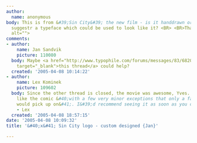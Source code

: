 ```yaml
---
author:
  name: anonymous
body: This is from &#39;Sin City&#39; the new film - is it handdrawn or can anyone
  suggestr a typeface which could be used to look like it? <BR> <BR>Thanks<img src="http://www.typophile.com/forums/messages/83/69159.jpg"
  alt="">
comments:
- author:
    name: Jan Sandvik
    picture: 110080
  body: Maybe <a href="http://www.typophile.com/forums/messages/83/68206.html?1112146442"
    target="_blank">this thread</a> could help?
  created: '2005-04-08 10:14:22'
- author:
    name: Lex Kominek
    picture: 109602
  body: Since the other thread is closed, the movie was awesome, Yves. It was just
    like the comic &#40;with a few very minor exceptions that only a fanboy like me
    would pick up on&#41;. I&#39;d recommend seeing it as soon as you can. <BR> <BR>
    - Lex
  created: '2005-04-08 18:57:15'
date: '2005-04-08 10:09:32'
title: '&#40;x&#41; Sin City logo - custom designed {Jan}'

---
```

